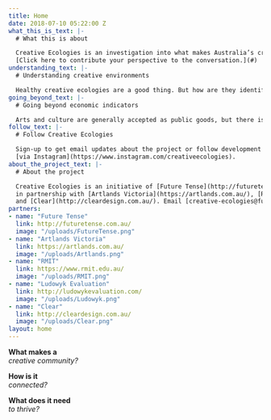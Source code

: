 ```yaml
---
title: Home
date: 2018-07-10 05:22:00 Z
what_this_is_text: |-
  # What this is about

  Creative Ecologies is an investigation into what makes Australia’s creative landscapes tick. The aim is to understand what it takes to build thriving creative communities and then develop tools to foster their growth. The first step is a survey of cultural practitioners and policymakers from across Australia. The findings will be presented and discussed at Artlands Victoria in October.
  [Click here to contribute your perspective to the conversation.](#)
understanding_text: |-
  # Understanding creative environments

  Healthy creative ecologies are a good thing. But how are they identified? What do they look like? What are their constituent parts? How are they connected and what drives their activity? What environments promote them? By exploring these questions we can better understand what is needed to build successful and sustainable creative ecologies that provide value to the community.
going_beyond_text: |-
  # Going beyond economic indicators

  Arts and culture are generally accepted as public goods, but there is no consensus on how they should be valued. Most of the indicators used to measure creative exertion are economic – numbers of jobs created, tickets sold or contributions to GDP. This captures the monetary value, but what about the other benefits, like health and wellbeing, community resilience and happiness? Is creative activity merely a means to achieve these goals or an end in itself? What are the unintended consequences of valuing creative activity in monetary terms alone? Creative Ecologies seeks to expand the ways we value creative exertion in our society.
follow_text: |-
  # Follow Creative Ecologies

  Sign-up to get email updates about the project or follow development
  [via Instagram](https://www.instagram.com/creativeecologies).
about_the_project_text: |-
  # About the project

  Creative Ecologies is an initiative of [Future Tense](http://futuretense.com.au/), delivered
  in partnership with [Artlands Victoria](https://artlands.com.au/), [RMIT University](https://www.rmit.edu.au/), [Ludowyk Evaluation](http://ludowykevaluation.com/)
  and [Clear](http://cleardesign.com.au/). Email [creative-ecologies@futuretense.com.au](mailto:creative-ecologies@futuretense.com.au) to contact the project.
partners:
- name: "Future Tense"
  link: http://futuretense.com.au/
  image: "/uploads/FutureTense.png"
- name: "Artlands Victoria"
  link: https://artlands.com.au/
  image: "/uploads/Artlands.png"
- name: "RMIT"
  link: https://www.rmit.edu.au/
  image: "/uploads/RMIT.png"
- name: "Ludowyk Evaluation"
  link: http://ludowykevaluation.com/
  image: "/uploads/Ludowyk.png"
- name: "Clear"
  link: http://cleardesign.com.au/
  image: "/uploads/Clear.png"
layout: home
---
```


**What makes a**  
*creative community?*

**How is it**  
*connected?*

**What does it need**  
*to thrive?*